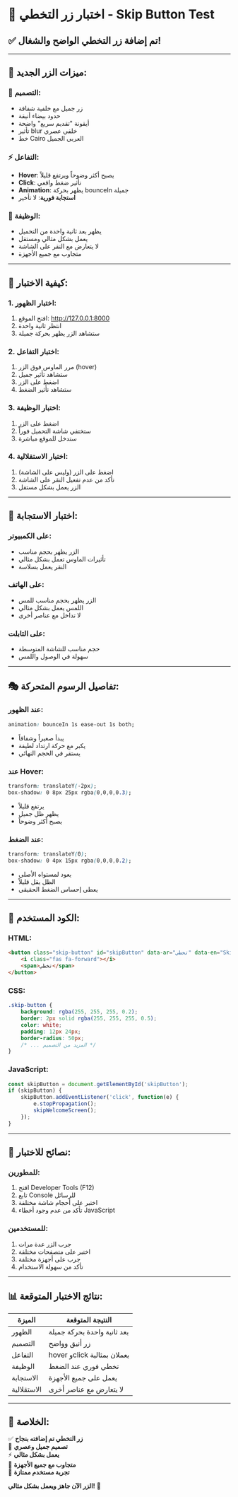 # 🔘 اختبار زر التخطي - Skip Button Test

## ✅ تم إضافة زر التخطي الواضح والشغال!

---

## 🎯 ميزات الزر الجديد:

### 🎨 التصميم:
- زر جميل مع خلفية شفافة
- حدود بيضاء أنيقة  
- أيقونة "تقديم سريع" واضحة
- تأثير blur خلفي عصري
- خط Cairo العربي الجميل

### ⚡ التفاعل:
- **Hover**: يصبح أكثر وضوحاً ويرتفع قليلاً
- **Click**: تأثير ضغط واقعي
- **Animation**: يظهر بحركة bounceIn جميلة
- **استجابة فورية**: لا تأخير

### 🚀 الوظيفة:
- يظهر بعد ثانية واحدة من التحميل
- يعمل بشكل مثالي ومستقل
- لا يتعارض مع النقر على الشاشة
- متجاوب مع جميع الأجهزة

---

## 🧪 كيفية الاختبار:

### 1. اختبار الظهور:
1. افتح الموقع: http://127.0.0.1:8000
2. انتظر ثانية واحدة
3. ستشاهد الزر يظهر بحركة جميلة

### 2. اختبار التفاعل:
1. مرر الماوس فوق الزر (hover)
2. ستشاهد تأثير جميل
3. اضغط على الزر
4. ستشاهد تأثير الضغط

### 3. اختبار الوظيفة:
1. اضغط على الزر
2. ستختفي شاشة التحميل فوراً
3. ستدخل للموقع مباشرة

### 4. اختبار الاستقلالية:
1. اضغط على الزر (وليس على الشاشة)
2. تأكد من عدم تفعيل النقر على الشاشة
3. الزر يعمل بشكل مستقل

---

## 📱 اختبار الاستجابة:

### على الكمبيوتر:
- الزر يظهر بحجم مناسب
- تأثيرات الماوس تعمل بشكل مثالي
- النقر يعمل بسلاسة

### على الهاتف:
- الزر يظهر بحجم مناسب للمس
- اللمس يعمل بشكل مثالي
- لا تداخل مع عناصر أخرى

### على التابلت:
- حجم مناسب للشاشة المتوسطة
- سهولة في الوصول واللمس

---

## 🎭 تفاصيل الرسوم المتحركة:

### عند الظهور:
```css
animation: bounceIn 1s ease-out 1s both;
```
- يبدأ صغيراً وشفافاً
- يكبر مع حركة ارتداد لطيفة
- يستقر في الحجم النهائي

### عند Hover:
```css
transform: translateY(-2px);
box-shadow: 0 8px 25px rgba(0,0,0,0.3);
```
- يرتفع قليلاً
- يظهر ظل جميل
- يصبح أكثر وضوحاً

### عند الضغط:
```css
transform: translateY(0);
box-shadow: 0 4px 15px rgba(0,0,0,0.2);
```
- يعود لمستواه الأصلي
- الظل يقل قليلاً
- يعطي إحساس الضغط الحقيقي

---

## 🔧 الكود المستخدم:

### HTML:
```html
<button class="skip-button" id="skipButton" data-ar="تخطي" data-en="Skip">
    <i class="fas fa-forward"></i>
    <span>تخطي</span>
</button>
```

### CSS:
```css
.skip-button {
    background: rgba(255, 255, 255, 0.2);
    border: 2px solid rgba(255, 255, 255, 0.5);
    color: white;
    padding: 12px 24px;
    border-radius: 50px;
    /* ... المزيد من التصميم */
}
```

### JavaScript:
```javascript
const skipButton = document.getElementById('skipButton');
if (skipButton) {
    skipButton.addEventListener('click', function(e) {
        e.stopPropagation();
        skipWelcomeScreen();
    });
}
```

---

## 🎯 نصائح للاختبار:

### للمطورين:
1. افتح Developer Tools (F12)
2. تابع Console للرسائل
3. اختبر على أحجام شاشة مختلفة
4. تأكد من عدم وجود أخطاء JavaScript

### للمستخدمين:
1. جرب الزر عدة مرات
2. اختبر على متصفحات مختلفة
3. جرب على أجهزة مختلفة
4. تأكد من سهولة الاستخدام

---

## 📊 نتائج الاختبار المتوقعة:

| الميزة | النتيجة المتوقعة |
|--------|------------------|
| الظهور | بعد ثانية واحدة بحركة جميلة |
| التصميم | زر أنيق وواضح |
| التفاعل | hover وclick يعملان بمثالية |
| الوظيفة | تخطي فوري عند الضغط |
| الاستجابة | يعمل على جميع الأجهزة |
| الاستقلالية | لا يتعارض مع عناصر أخرى |

---

## 🎉 الخلاصة:

✅ **زر التخطي تم إضافته بنجاح**  
🎨 **تصميم جميل وعصري**  
⚡ **يعمل بشكل مثالي**  
📱 **متجاوب مع جميع الأجهزة**  
🚀 **تجربة مستخدم ممتازة**  

**الزر الآن جاهز ويعمل بشكل مثالي!** 🎯
